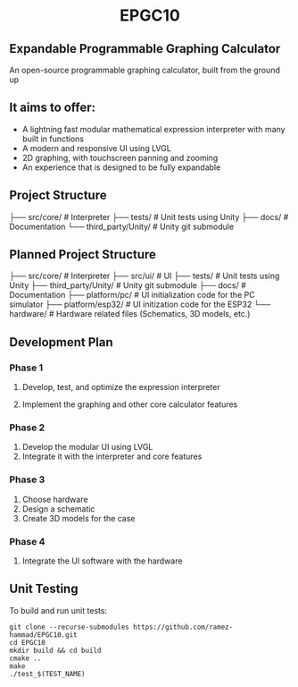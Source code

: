 <h1 align="center">EPGC10</h1>

## Expandable Programmable Graphing Calculator
An open-source programmable graphing calculator, built from the ground up

## It aims to offer:
- A lightning fast modular mathematical expression interpreter with many built in
  functions 
- A modern and responsive UI using LVGL
- 2D graphing, with touchscreen panning and zooming
- An experience that is designed to be fully expandable

## Project Structure
├── src/core/ # Interpreter
├── tests/ # Unit tests using Unity
├── docs/ # Documentation
└── third_party/Unity/ # Unity git submodule 

## Planned Project Structure
├── src/core/ # Interpreter
├── src/ui/ # UI
├── tests/ # Unit tests using Unity
├── third_party/Unity/ # Unity git submodule 
├── docs/ # Documentation
├── platform/pc/ # UI initialization code for the PC simulator 
├── platform/esp32/ # UI initization code for the ESP32
└── hardware/ # Hardware related files (Schematics, 3D models, etc.)

## Development Plan

### Phase 1
1. Develop, test, and optimize the expression interpreter

2. Implement the graphing and other core calculator features

### Phase 2
1. Develop the modular UI using LVGL 
2. Integrate it with the interpreter and
core features 

### Phase 3
1. Choose hardware 
2. Design a schematic
3. Create 3D models for the case

### Phase 4
1. Integrate the UI software with the hardware

## Unit Testing

To build and run unit tests:

```
git clone --recurse-submodules https://github.com/ramez-hammad/EPGC10.git
cd EPGC10
mkdir build && cd build
cmake ..
make
./test_$(TEST_NAME)
```
